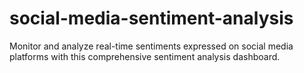 # social-media-sentiment-analysis
Monitor and analyze real-time sentiments expressed on social media platforms with this comprehensive sentiment analysis dashboard. 
